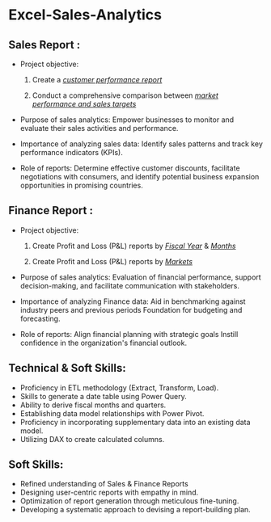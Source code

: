 # Excel-Sales-Analytics
## Sales Report :


- Project objective: 

    1. Create a _[customer performance report](https://github.com/SMIT299/Excel-Sales_Analytics/blob/main/Customer%20Performance%20Report.pdf)_ 

    2. Conduct a comprehensive comparison between _[market performance and sales targets](https://github.com/SMIT299/Excel-Sales_Analysis/blob/main/Customer%20Performance%20Report.pdf)_

- Purpose of sales analytics: Empower businesses to monitor and evaluate their sales activities and performance.

- Importance of analyzing sales data: Identify sales patterns and track key performance indicators (KPIs).

- Role of reports: Determine effective customer discounts, facilitate negotiations with consumers, and identify potential business expansion opportunities in promising countries.


## Finance Report :

- Project objective: 

    1. Create Profit and Loss (P&L) reports by _[Fiscal Year](https://github.com/SMIT299/Excel-Sales_Analysis/blob/main/P%26L%20Statement%20by%20Fiscal%20Year.pdf)_ & _[Months](https://github.com/SMIT299/Excel-Sales_Analysis/blob/main/P%26L%20Statement%20by%20Months.pdf)_ 

   2. Create Profit and Loss (P&L) reports by _[Markets](https://github.com/SMIT299/Excel-Sales_Analysis/blob/main/P%26L%20Statement%20by%20Markets.pdf)_

- Purpose of sales analytics: Evaluation of financial performance, support decision-making, and facilitate communication with stakeholders.

- Importance of analyzing Finance data: Aid in benchmarking against industry peers and previous periods Foundation for budgeting and forecasting.

- Role of reports: Align financial planning with strategic goals Instill confidence in the organization's financial outlook.


## Technical & Soft Skills:
- 	Proficiency in ETL methodology (Extract, Transform, Load).
- 	Skills to generate a date table using Power Query.
- 	Ability to derive fiscal months and quarters.
- 	Establishing data model relationships with Power Pivot.
- 	Proficiency in incorporating supplementary data into an existing data model.
- 	Utilizing DAX to create calculated columns.

## Soft Skills:
- 	Refined understanding of Sales & Finance Reports
- 	Designing user-centric reports with empathy in mind.
- 	Optimization of report generation through meticulous fine-tuning.
- 	Developing a systematic approach to devising a report-building plan.


